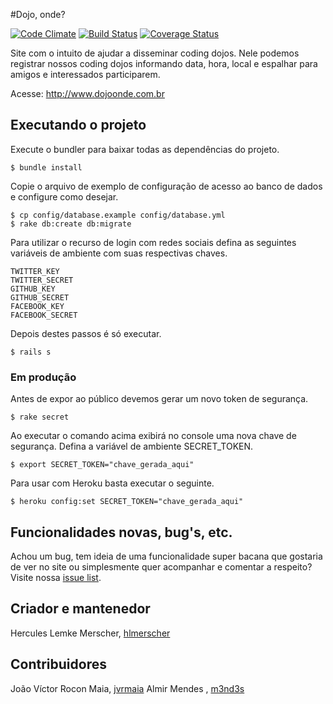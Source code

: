 #Dojo, onde?

[![Code Climate](https://codeclimate.com/github/hlmerscher/dojo-onde.png)](https://codeclimate.com/github/hlmerscher/dojo-onde) [![Build Status](https://travis-ci.org/hlmerscher/dojo-onde.png)](https://travis-ci.org/hlmerscher/dojo-onde) [![Coverage Status](https://coveralls.io/repos/hlmerscher/dojo-onde/badge.png)](https://coveralls.io/r/hlmerscher/dojo-onde)

Site com o intuito de ajudar a disseminar coding dojos. Nele podemos registrar nossos coding dojos informando data, hora, local e espalhar para amigos e interessados participarem.

Acesse: <http://www.dojoonde.com.br>

## Executando o projeto

Execute o bundler para baixar todas as dependências do projeto.

    $ bundle install

Copie o arquivo de exemplo de configuração de acesso ao banco de dados e configure como desejar.

    $ cp config/database.example config/database.yml
    $ rake db:create db:migrate

Para utilizar o recurso de login com redes sociais defina as seguintes variáveis de ambiente com suas respectivas chaves.

    TWITTER_KEY
    TWITTER_SECRET
    GITHUB_KEY
    GITHUB_SECRET
    FACEBOOK_KEY
    FACEBOOK_SECRET

Depois destes passos é só executar.

    $ rails s

### Em produção

Antes de expor ao público devemos gerar um novo token de segurança.

    $ rake secret

Ao executar o comando acima exibirá no console uma nova chave de segurança. Defina a variável de ambiente SECRET_TOKEN.

    $ export SECRET_TOKEN="chave_gerada_aqui"

Para usar com Heroku basta executar o seguinte.

    $ heroku config:set SECRET_TOKEN="chave_gerada_aqui"

## Funcionalidades novas, bug's, etc.

Achou um bug, tem ideia de uma funcionalidade super bacana que gostaria de ver no site ou simplesmente quer acompanhar e comentar a respeito?
Visite nossa [issue list](https://github.com/hlmerscher/dojo-onde/issues?state=open).

## Criador e mantenedor

Hercules Lemke Merscher, [hlmerscher](https://github.com/hlmerscher/)

## Contribuidores

João Víctor Rocon Maia, [jvrmaia](https://github.com/jvrmaia)
Almir Mendes , [m3nd3s](https://github.com/m3nd3s)
